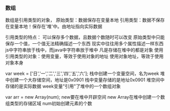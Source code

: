 ###  数组

数组是引用类型的对象，
原始类型：数据保存在变量本地
引用类型：数据不保存在变量本地！保存在'堆'中。由地址指向实际数据

引用类型的特点：
可以保存多个数据，且数据个数随时可以改变
原始类型中只能保存一个值，一个值无法精确描述一个东西
现实中往往用多个属性描述一样东西
js中字符串放于栈中，而java中字符串放于堆中
凡是存储在堆中的都是对象
使用引用类型的对象：使用变量，等效于使用对象的地址
使用对象地址，等效于使用对象本身

var week = ['日','一','二','三','四','五','六'];
栈中创建一个变量空间，名为week
堆中创建一个大存储空间，地址是0x0901
栈中变量存储的是地址0x0901
堆空间中存储的是实际数据
week变量"引用"了堆中的一个数组对象

var arr = new Array(num);
new要在堆中开辟空间
new Array在堆中创建一个数组类型的存储区域
num初始创建元素的个数
